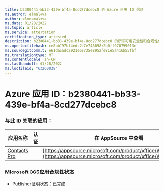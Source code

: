 ```yaml
---
title: b2380441-bb33-439e-bf4a-8cd277dcebc8 的 Azure 应用 ID 信息
ms.author: elmalova
author: elenamalova
ms.date: 01/28/2022
ms.topic: article
ms.service: attestation
certification_type: attested
description: b2380441-bb33-439e-bf4a-8cd277dcebc8 的所有可用安全性和合规性信息。
ms.openlocfilehash: ce8bb797bf4edc2d7e746698e2b0ff970799013e
ms.sourcegitcommit: e61daaadc2921e59735e8952fe81e5a416b55fbf
ms.translationtype: MT
ms.contentlocale: zh-CN
ms.lasthandoff: 01/28/2022
ms.locfileid: "62260038"
---
```

# <a name="azure-app-id-b2380441-bb33-439e-bf4a-8cd277dcebc8"></a>Azure 应用 ID：b2380441-bb33-439e-bf4a-8cd277dcebc8


### <a name="apps-associated-with-this-id"></a>与此 ID 关联的应用：
| **应用名称** | **认证** | **在 AppSource 中查看** |
|--------------|---------------|-----------------------|
| [Contacts Pro](https://docs.microsoft.com/microsoft-365-app-certification/forward/WA200002804) |  | [https://appsource.microsoft.com/product/office/WA200002804](https://appsource.microsoft.com/product/office/WA200002804) |

### <a name="microsoft-365-app-compliance-status"></a>Microsoft 365应用合规性状态
- Publisher证明状态：已完成
